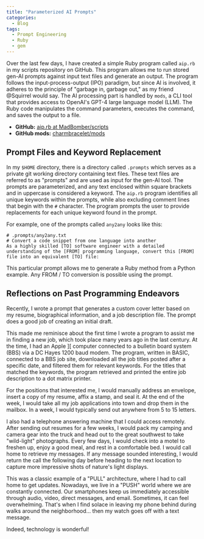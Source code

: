 ```yaml
---
title: "Parameterized AI Prompts"
categories:
  - Blog
tags:
  - Prompt Engineering
  - Ruby
  - gem
---
```

Over the last few days, I have created a simple Ruby program called `aip.rb` in my scripts repository on GitHub. This program allows me to run stored gen-AI prompts against input text files and generate an output. The program follows the input-process-output (IPO) paradigm, but since AI is involved, it adheres to the principle of "garbage in, garbage out," as my friend @Squirrel would say. The AI processing part is handled by `mods`, a CLI tool that provides access to OpenAI's GPT-4 large language model (LLM). The Ruby code manipulates the command parameters, executes the command, and saves the output to a file.

- **GitHub:** [aip.rb at MadBomber/scripts](https://github.com/MadBomber/scripts)
- **GitHub mods:** [charmbracelet/mods](https://github.com/charmbracelet/mods)

## Prompt Files and Keyword Replacement

In my `$HOME` directory, there is a directory called `.prompts` which serves as a private git working directory containing text files. These text files are referred to as "prompts" and are used as input for the gen-AI tool. The prompts are parameterized, and any text enclosed within square brackets and in uppercase is considered a keyword. The `aip.rb` program identifies all unique keywords within the prompts, while also excluding comment lines that begin with the `#` character. The program prompts the user to provide replacements for each unique keyword found in the prompt.

For example, one of the prompts called `any2any` looks like this:

```plaintext
# .prompts/any2any.txt
# Convert a code snippet from one language into another
As a highly skilled [TO] software engineer with a detailed understanding of the [FROM] programming language, convert this [FROM] file into an equivalent [TO] file:
```

This particular prompt allows me to generate a Ruby method from a Python example. Any FROM / TO conversion is possible using the prompt.

## Reflections on Past Programming Endeavors

Recently, I wrote a prompt that generates a custom cover letter based on my resume, biographical information, and a job description file. The prompt does a good job of creating an initial draft.

This made me reminisce about the first time I wrote a program to assist me in finding a new job, which took place many years ago in the last century. At the time, I had an Apple ][ computer connected to a bulletin board system (BBS) via a DC Hayes 1200 baud modem. The program, written in BASIC, connected to a BBS job site, downloaded all the job titles posted after a specific date, and filtered them for relevant keywords. For the titles that matched the keywords, the program retrieved and printed the entire job description to a dot matrix printer.

For the positions that interested me, I would manually address an envelope, insert a copy of my resume, affix a stamp, and seal it. At the end of the week, I would take all my job applications into town and drop them in the mailbox. In a week, I would typically send out anywhere from 5 to 15 letters.

I also had a telephone answering machine that I could access remotely. After sending out resumes for a few weeks, I would pack my camping and camera gear into the truck and head out to the great southwest to take "wild-light" photographs. Every few days, I would check into a motel to freshen up, enjoy a good meal, and rest in a comfortable bed. I would call home to retrieve my messages. If any message sounded interesting, I would return the call the following day before heading to the next location to capture more impressive shots of nature's light displays.

This was a classic example of a "PULL" architecture, where I had to call home to get updates. Nowadays, we live in a "PUSH" world where we are constantly connected. Our smartphones keep us immediately accessible through audio, video, direct messages, and email. Sometimes, it can feel overwhelming. That's when I find solace in leaving my phone behind during walks around the neighborhood… then my watch goes off with a text message.

Indeed, technology is wonderful!
